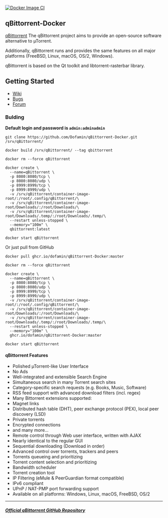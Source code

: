 [![Docker Image CI](https://github.com/Dofamin/qBittorrent-Docker/actions/workflows/docker-image.yml/badge.svg?branch=main)](https://github.com/Dofamin/qBittorrent-Docker/actions/workflows/docker-image.yml)
## qBittorrent-Docker

[qBittorrent](https://www.qbittorrent.org/) The qBittorrent project aims to provide an open-source software alternative to µTorrent.

Additionally, qBittorrent runs and provides the same features on all major platforms (FreeBSD, Linux, macOS, OS/2, Windows).

qBittorrent is based on the Qt toolkit and libtorrent-rasterbar library.

## Getting Started

* [Wiki](https://github.com/qbittorrent/qBittorrent/wiki)
* [Bugs](https://github.com/qbittorrent/qBittorrent/issues)
* [Forum](https://qbforums.shiki.hu/)

### Bulding

**Default login and password is ```admin:adminadmin```**

```shell
git clone https://github.com/Dofamin/qBittorrent-Docker.git /srv/qBittorrent/

docker build /srv/qBittorrent/ --tag qbittorrent 

docker rm --force qBittorrent

docker create \
  --name=qBittorrent \
  -p 8080:8080/tcp \
  -p 8080:8080/udp \
  -p 8999:8999/tcp \
  -p 8999:8999/udp \
  -v /srv/qBittorrent/container-image-root/:/root/.config/qBittorrent/\
  -v /srv/qBittorrent/container-image-root/Downloads/:/root/Downloads/\
  -v /srv/qBittorrent/container-image-root/Downloads/.temp/:/root/Downloads/.temp/\
  --restart unless-stopped \
  --memory="100m" \
  qbittorrent:latest

docker start qBittorrent
```

Or just pull from GitHub

```shell
docker pull ghcr.io/dofamin/qBittorrent-Docker:master

docker rm --force qBittorrent

docker create \
  --name=qBittorrent \
  -p 8080:8080/tcp \
  -p 8080:8080/udp \
  -p 8999:8999/tcp \
  -p 8999:8999/udp \
  -v /srv/qBittorrent/container-image-root/:/root/.config/qBittorrent/\
  -v /srv/qBittorrent/container-image-root/Downloads/:/root/Downloads/\
  -v /srv/qBittorrent/container-image-root/Downloads/.temp/:/root/Downloads/.temp/\
  --restart unless-stopped \
  --memory="100m" \
  ghcr.io/dofamin/qBittorrent-Docker:master

docker start qBittorrent

```

#### qBittorrent Features

* Polished µTorrent-like User Interface
* No Ads
* Well-integrated and extensible Search Engine
* Simultaneous search in many Torrent search sites
* Category-specific search requests (e.g. Books, Music, Software)
* RSS feed support with advanced download filters (incl. regex)
* Many Bittorrent extensions supported:
* Magnet links
* Distributed hash table (DHT), peer exchange protocol (PEX), local peer discovery (LSD)
* Private torrents
* Encrypted connections
* and many more...
* Remote control through Web user interface, written with AJAX
* Nearly identical to the regular GUI
* Sequential downloading (Download in order)
* Advanced control over torrents, trackers and peers
* Torrents queueing and prioritizing
* Torrent content selection and prioritizing
* Bandwidth scheduler
* Torrent creation tool
* IP Filtering (eMule & PeerGuardian format compatible)
* IPv6 compliant
* UPnP / NAT-PMP port forwarding support
* Available on all platforms: Windows, Linux, macOS, FreeBSD, OS/2

---

##### [Official qBittorrent GitHub Repository](https://github.com/qbittorrent/qBittorrent)

